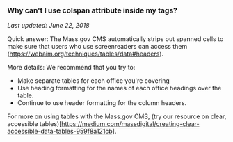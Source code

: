 ### Why can't I use colspan attribute inside my <td> tags?
*Last updated: June 22, 2018*

Quick answer: The Mass.gov CMS automatically strips out spanned cells to make sure that users who use screenreaders can access them (https://webaim.org/techniques/tables/data#headers). 

More details:
We recommend that you try to:
* Make separate tables for each office you're covering
* Use heading formatting for the names of each office headings  over the table.
* Continue to use header formatting for the column headers.

For more on using tables with the Mass.gov CMS, (try our resource on clear, accessible tables)[https://medium.com/massdigital/creating-clear-accessible-data-tables-959f8a121cb].


